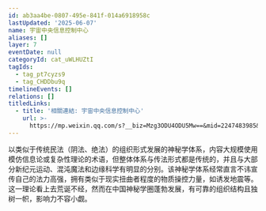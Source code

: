```yaml
---
id: ab3aa4be-0807-495e-841f-014a6918958c
lastUpdated: '2025-06-07'
name: 宇宙中央信息控制中心
aliases: []
layer: 7
eventDate: null
categoryId: cat_uWLHUZtI
tagIds:
  - tag_pt7cyzs9
  - tag_CHDDbu9q
timelineEvents: []
relations: []
titledLinks:
  - title: '相關連結: 宇宙中央信息控制中心'
    url: >-
      https://mp.weixin.qq.com/s?__biz=Mzg3ODU4ODU5Mw==&mid=2247483985&idx=1&sn=d1930807bb86c4ba95d01f3744e53e52&chksm=ce4187556517c51ad16a6e752a82c32b125592746cac3debfd8b1229eeb995621b2cc95c2626
---
```

以类似于传统民法（阴法、绝法）的组织形式发展的神秘学体系，内容大规模使用模仿信息论或复杂性理论的术语，但整体体系与传法形式都是传统的，并且与大部分新纪元运动、混沌魔法和边缘科学有明显的分别。该神秘学体系经常直言不讳宣传自己的法力高强，拥有类似于现实扭曲者程度的物质操控力量，如诱发地震等。这一理论看上去荒诞不经，然而在中国神秘学圈蓬勃发展，有可靠的组织结构且独树一帜，影响力不容小觑。
